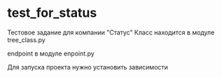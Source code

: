 # test_for_status
Тестовое задание для компании "Статус"
Класс находится в модуле tree_class.py

endpoint в модуле enpoint.py

Для запуска проекта нужно установить зависимости
